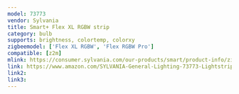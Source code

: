 ```yaml
---
model: 73773
vendor: Sylvania
title: Smart+ Flex XL RGBW strip
category: bulb
supports: brightness, colortemp, colorxy
zigbeemodel: ['Flex XL RGBW', 'Flex RGBW Pro']
compatible: [z2m]
mlink: https://consumer.sylvania.com/our-products/smart/product-info/zigbee/sylvania-smart-zigbee-adjustable-white-mr16-bulb/index.jsp
link: https://www.amazon.com/SYLVANIA-General-Lighting-73773-Lightstrip/dp/B07NPG3X4D
link2: 
link3: 
---
```

